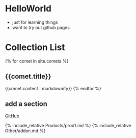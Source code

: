 # HelloWorld

- just for learning things
- want to try out github pages

# Collection List

{% for comet in site.comets %}
  <h2>{{comet.title}}</h2>
  {{comet.content | markdownify}}
{% endfor %}

## add a section

[GitHub](http://github.com)



{% include_relative Products/prod1.md %}
{% include_relative Other/addon.md %}




